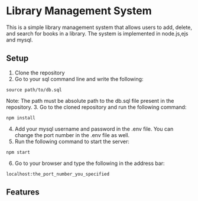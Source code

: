 # Library Management System
This is a simple library management system that allows users to add, delete, and search for books in a library. The system is implemented in node.js,ejs and mysql.

## Setup
1. Clone the repository
2. Go to your sql command line and write the following:
```
source path/to/db.sql
```

Note: The path must be absolute path to the db.sql file present in the repository.
3. Go to the cloned repository and run the following command:
```
npm install
```
4. Add your mysql username and password in the .env file. You can change the port number in the .env file as well.
5. Run the following command to start the server:
```
npm start
```
6. Go to your browser and type the following in the address bar:
```
localhost:the_port_number_you_specified
```
## Features
